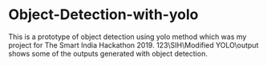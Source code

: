 # Object-Detection-with-yolo
This is a prototype of object detection using yolo method which was my project for The Smart India Hackathon 2019. 123\SIH\Modified YOLO\output shows some of the outputs generated with object detection.
